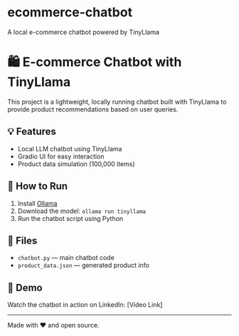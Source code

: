 # ecommerce-chatbot
A local e-commerce chatbot powered by TinyLlama
# 🛍️ E-commerce Chatbot with TinyLlama

This project is a lightweight, locally running chatbot built with TinyLlama to provide product recommendations based on user queries.

## 💡 Features
- Local LLM chatbot using TinyLlama
- Gradio UI for easy interaction
- Product data simulation (100,000 items)

## 🚀 How to Run
1. Install [Ollama](https://ollama.com)
2. Download the model: `ollama run tinyllama`
3. Run the chatbot script using Python

## 📂 Files
- `chatbot.py` — main chatbot code
- `product_data.json` — generated product info

## 📸 Demo
Watch the chatbot in action on LinkedIn: [Video Link]

---

Made with ❤️ and open source.
